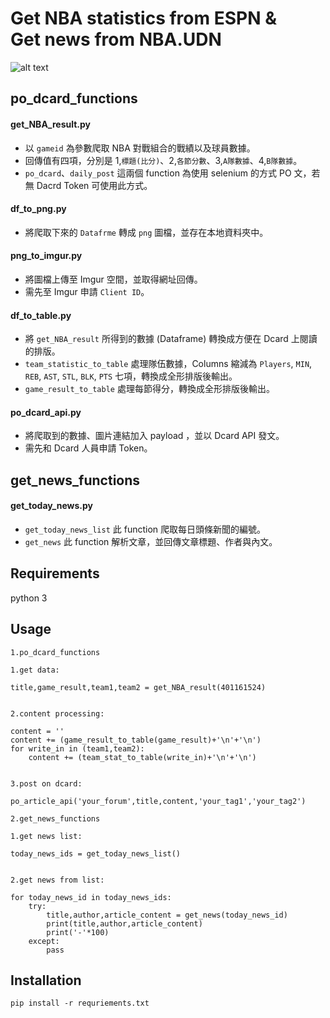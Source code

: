 # Get NBA statistics from ESPN & <br/>Get news from NBA.UDN
![alt text](https://miro.medium.com/max/1050/1*ypslG7x_vZF28O9X-l1ZVQ.jpeg)

## po_dcard_functions
#### get_NBA_result.py
* 以 `gameid` 為參數爬取 NBA 對戰組合的戰績以及球員數據。
* 回傳值有四項，分別是 1,`標題(比分)`、2,`各節分數`、3,`A隊數據`、4,`B隊數據`。
* `po_dcard`、`daily_post` 這兩個 function 為使用 selenium 的方式 PO 文，若無 Dacrd Token 可使用此方式。

#### df_to_png.py
* 將爬取下來的 `Datafrme` 轉成 `png` 圖檔，並存在本地資料夾中。

#### png_to_imgur.py
* 將圖檔上傳至 Imgur 空間，並取得網址回傳。
* 需先至 Imgur 申請 `Client ID`。

#### df_to_table.py
* 將 `get_NBA_result` 所得到的數據 (Dataframe) 轉換成方便在 Dcard 上閱讀的排版。
* `team_statistic_to_table` 處理隊伍數據，Columns 縮減為 `Players`, `MIN`, `REB`, `AST`, `STL`, `BLK`, `PTS` 七項，轉換成全形排版後輸出。
* `game_result_to_table` 處理每節得分，轉換成全形排版後輸出。

#### po_dcard_api.py
* 將爬取到的數據、圖片連結加入 payload ，並以 Dcard API 發文。
* 需先和 Dcard 人員申請 Token。

## get_news_functions
#### get_today_news.py
* `get_today_news_list` 此 function 爬取每日頭條新聞的編號。
* `get_news` 此 function 解析文章，並回傳文章標題、作者與內文。

## Requirements
python 3

## Usage
`1.po_dcard_functions`

```
1.get data:

title,game_result,team1,team2 = get_NBA_result(401161524)


2.content processing:

content = ''
content += (game_result_to_table(game_result)+'\n'+'\n')
for write_in in (team1,team2):
    content += (team_stat_to_table(write_in)+'\n'+'\n')


3.post on dcard:

po_article_api('your_forum',title,content,'your_tag1','your_tag2')

```

`2.get_news_functions`

```
1.get news list:

today_news_ids = get_today_news_list()


2.get news from list:

for today_news_id in today_news_ids:
    try:
        title,author,article_content = get_news(today_news_id)
        print(title,author,article_content)
        print('-'*100)
    except:
        pass

```
## Installation
`pip install -r requriements.txt`

